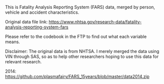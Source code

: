 This is Fatality Analysis Reporting System (FARS) data, merged by person, vehicle and accident characteristics.

Original data file link: https://www.nhtsa.gov/research-data/fatality-analysis-reporting-system-fars

Please refer to the codebook in the FTP to find out what each variable means.

Disclaimer: The original data is from NHTSA. I merely merged the data using VIN through SAS, so as to help other researchers hoping to use this data for relevant research.

2014: https://github.com/plasmafairy/FARS_15years/blob/master/data2014.zip
